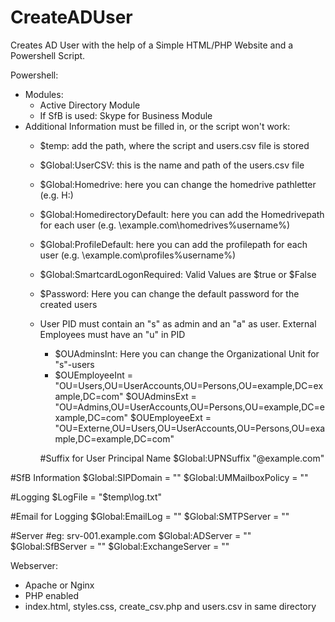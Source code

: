 # CreateADUser
Creates AD User with the help of a Simple HTML/PHP Website and a Powershell Script.

Powershell:
- Modules:
  - Active Directory Module
  - If SfB is used: Skype for Business Module
- Additional Information must be filled in, or the script won't work:
  - $temp: add the path, where the script and users.csv file is stored
  - $Global:UserCSV: this is the name and path of the users.csv file
  - $Global:Homedrive: here you can change the homedrive pathletter (e.g. H:)
  - $Global:HomedirectoryDefault: here you can add the Homedrivepath for each user (e.g. \\example.com\homedrives\%username%)
  - $Global:ProfileDefault: here you can add the profilepath for each user (e.g. \\example.com\profiles\%username%)
  - $Global:SmartcardLogonRequired: Valid Values are $true or $False
  - $Password: Here you can change the default password for the created users
  - User PID must contain an "s" as admin and an "a" as user. External Employees must have an "u" in PID
    - $OUAdminsInt: Here you can change the Organizational Unit for "s"-users
    - $OUEmployeeInt = "OU=Users,OU=UserAccounts,OU=Persons,OU=example,DC=example,DC=com"
    $OUAdminsExt = "OU=Admins,OU=UserAccounts,OU=Persons,OU=example,DC=example,DC=com"
    $OUEmployeeExt = "OU=Externe,OU=Users,OU=UserAccounts,OU=Persons,OU=example,DC=example,DC=com"

    #Suffix for User Principal Name
    $Global:UPNSuffix "@example.com"

#SfB Information
    $Global:SIPDomain = ""
    $Global:UMMailboxPolicy = ""
    
#Logging
    $LogFile = "$temp\log.txt"

#Email for Logging
    $Global:EmailLog = ""
    $Global:SMTPServer = ""

#Server
    #eg: srv-001.example.com
    $Global:ADServer = ""
    $Global:SfBServer = ""
    $Global:ExchangeServer = ""

  
Webserver:
- Apache or Nginx
- PHP enabled
- index.html, styles.css, create_csv.php and users.csv in same directory
